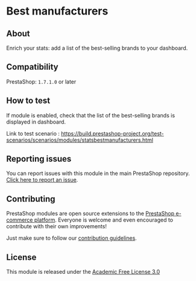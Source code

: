 # Best manufacturers

## About

Enrich your stats: add a list of the best-selling brands to your dashboard.

## Compatibility

PrestaShop: `1.7.1.0` or later

## How to test

If module is enabled, check that the list of the best-selling brands is displayed in dashboard.

Link to test scenario : https://build.prestashop-project.org/test-scenarios/scenarios/modules/statsbestmanufacturers.html

## Reporting issues

You can report issues with this module in the main PrestaShop repository. [Click here to report an issue][report-issue]. 

## Contributing

PrestaShop modules are open source extensions to the [PrestaShop e-commerce platform][prestashop]. Everyone is welcome and even encouraged to contribute with their own improvements!

Just make sure to follow our [contribution guidelines][contribution-guidelines].

## License

This module is released under the [Academic Free License 3.0][AFL-3.0] 

[report-issue]: https://github.com/PrestaShop/PrestaShop/issues/new/choose
[prestashop]: https://www.prestashop.com/
[contribution-guidelines]: https://devdocs.prestashop.com/1.7/contribute/contribution-guidelines/project-modules/
[AFL-3.0]: https://opensource.org/licenses/AFL-3.0
